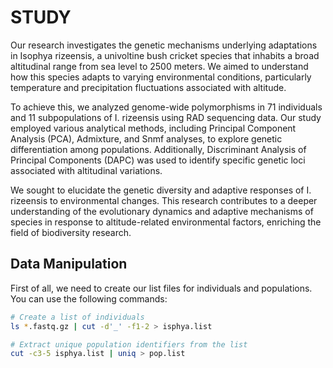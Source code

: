 # STUDY

Our research investigates the genetic mechanisms underlying adaptations in Isophya rizeensis, a univoltine bush cricket species that inhabits a broad altitudinal range from sea level to 2500 meters. We aimed to understand how this species adapts to varying environmental conditions, particularly temperature and precipitation fluctuations associated with altitude.

To achieve this, we analyzed genome-wide polymorphisms in 71 individuals and 11 subpopulations of I. rizeensis using RAD sequencing data. Our study employed various analytical methods, including Principal Component Analysis (PCA), Admixture, and Snmf analyses, to explore genetic differentiation among populations. Additionally, Discriminant Analysis of Principal Components (DAPC) was used to identify specific genetic loci associated with altitudinal variations.

We sought to elucidate the genetic diversity and adaptive responses of I. rizeensis to environmental changes. This research contributes to a deeper understanding of the evolutionary dynamics and adaptive mechanisms of species in response to altitude-related environmental factors, enriching the field of biodiversity research.

## Data Manipulation 

First of all, we need to create our list files for individuals and populations. You can use the following commands:

```bash
# Create a list of individuals
ls *.fastq.gz | cut -d'_' -f1-2 > isphya.list

# Extract unique population identifiers from the list
cut -c3-5 isphya.list | uniq > pop.list

